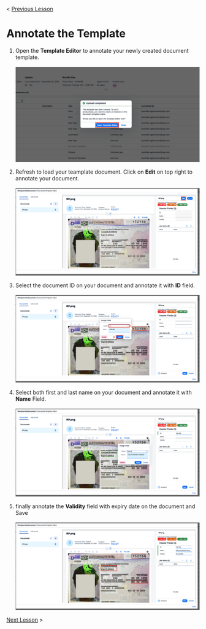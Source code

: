 < [Previous Lesson](./1_CreateTemplate.md) 

# Annotate the Template

1. Open the **Template Editor** to annotate your newly created document template.<br><br>
![](./Images/12_10.png)

2. Refresh to load your teamplate document. Click on **Edit** on top right to annotate your document.<br><br>
![](./Images/12_11.png)

3. Select the document ID on your document and annotate it with **ID** field.<br><br>
![](./Images/12_12.png)

4. Select both first and last name on your document and annotate it with **Name** Field.<br><br>
![](./Images/12_13.png)

5. finally annotate the **Validity** field with expiry date on the document and Save<br><br>
![](./Images/12_14.png)

[Next Lesson](./3_Automation.md) >